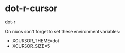 # dot-r-cursor
dot-r

On nixos don't forget to set these environment variables:
- XCURSOR_THEME=dot
- XCURSOR_SIZE=5
